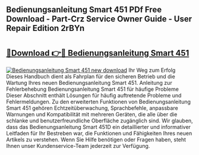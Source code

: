 ## Bedienungsanleitung Smart 451 PDf Free Download - Part-Crz Service Owner Guide - User Repair Edition 2rBYn

# <h2><a href="http://df2gng.blite.top/?on=Bedienungsanleitung+Smart+451">🔗Download 👉🔴 Bedienungsanleitung Smart 451</a></h2>

[![Bedienungsanleitung Smart 451 new download](https://i.imgur.com/lujVjoI.png)](http://df2gng.blite.top/?on=Bedienungsanleitung+Smart+451)
Ihr Weg zum Erfolg Dieses Handbuch dient als Fahrplan für den sicheren Betrieb und die Wartung Ihres neuen Bedienungsanleitung Smart 451. Anleitung zur Fehlerbehebung Bedienungsanleitung Smart 451 für häufige Probleme Dieser Abschnitt enthält Lösungen für häufig auftretende Probleme und Fehlermeldungen. Zu den erweiterten Funktionen von Bedienungsanleitung Smart 451 gehören Echtzeitüberwachung, Sprachbefehle, anpassbare Warnungen und Kompatibilität mit mehreren Geräten, die alle über die schlanke und benutzerfreundliche Oberfläche zugänglich sind. Wir glauben, dass das Bedienungsanleitung Smart 451D ein detaillierter und informativer Leitfaden für Ihr Bestreben war, die Funktionen und Fähigkeiten Ihres neuen Artikels zu verstehen. Wenn Sie Hilfe benötigen oder Fragen haben, steht Ihnen unser Kundenservice-Team jederzeit zur Verfügung.
